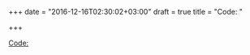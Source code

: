 +++
date = "2016-12-16T02:30:02+03:00"
draft = true
title = "Code: "

+++

<p><a href="https://github.com/mattevans/dinero">Code: 
